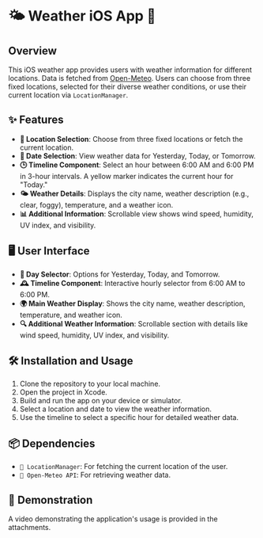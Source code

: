 # 🌤 Weather iOS App 📱

## Overview

This iOS weather app provides users with weather information for different locations. Data is fetched from [Open-Meteo](https://open-meteo.com/en/docs). Users can choose from three fixed locations, selected for their diverse weather conditions, or use their current location via `LocationManager`.

## ✨ Features

- **📍 Location Selection**: Choose from three fixed locations or fetch the current location.
- **📅 Date Selection**: View weather data for Yesterday, Today, or Tomorrow.
- **🕒 Timeline Component**: Select an hour between 6:00 AM and 6:00 PM in 3-hour intervals. A yellow marker indicates the current hour for "Today."
- **🌤 Weather Details**: Displays the city name, weather description (e.g., clear, foggy), temperature, and a weather icon.
- **📊 Additional Information**: Scrollable view shows wind speed, humidity, UV index, and visibility.

## 🖥 User Interface

- **📆 Day Selector**: Options for Yesterday, Today, and Tomorrow.
- **🕰 Timeline Component**: Interactive hourly selector from 6:00 AM to 6:00 PM.
- **🌍 Main Weather Display**: Shows the city name, weather description, temperature, and weather icon.
- **🔍 Additional Weather Information**: Scrollable section with details like wind speed, humidity, UV index, and visibility.

## 🛠 Installation and Usage

1. Clone the repository to your local machine.
2. Open the project in Xcode.
3. Build and run the app on your device or simulator.
4. Select a location and date to view the weather information.
5. Use the timeline to select a specific hour for detailed weather data.

## 📦 Dependencies

- `📌 LocationManager`: For fetching the current location of the user.
- `📡 Open-Meteo API`: For retrieving weather data.

## 🎥 Demonstration

A video demonstrating the application's usage is provided in the attachments.
